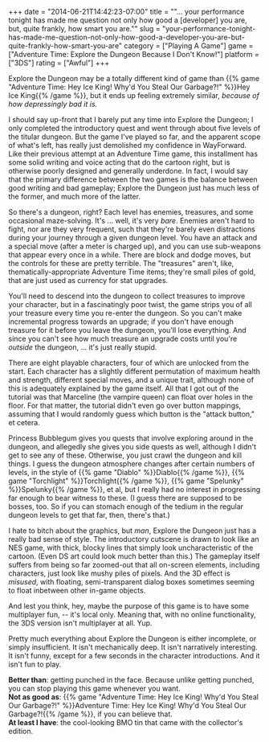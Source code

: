 +++
date = "2014-06-21T14:42:23-07:00"
title = "\"... your performance tonight has made me question not only how good a [developer] you are, but, quite frankly, how smart you are.\""
slug = "your-performance-tonight-has-made-me-question-not-only-how-good-a-developer-you-are-but-quite-frankly-how-smart-you-are"
category = ["Playing A Game"]
game = ["Adventure Time: Explore the Dungeon Because I Don't Know!"]
platform = ["3DS"]
rating = ["Awful"]
+++

Explore the Dungeon may be a totally different kind of game than {{% game "Adventure Time: Hey Ice King! Why'd You Steal Our Garbage?!" %}}Hey Ice King{{% /game %}}, but it ends up feeling extremely similar, <i>because of how depressingly bad it is.</i>

I should say up-front that I barely put any time into Explore the Dungeon; I only completed the introductory quest and went through about five levels of the titular dungeon.  But the game I've played so far, and the apparent scope of what's left, has really just demolished my confidence in WayForward.  Like their previous attempt at an Adventure Time game, this installment has some solid writing and voice acting that do the cartoon right, but is otherwise poorly designed and generally underdone.  In fact, I would say that the primary difference between the two games is the balance between good writing and bad gameplay; Explore the Dungeon just has much less of the former, and much more of the latter.

So there's a dungeon, right?  Each level has enemies, treasures, and some occasional maze-solving.  It's ... well, it's very <i>bare</i>.  Enemies aren't hard to fight, nor are they very frequent, such that they're barely even distractions during your journey through a given dungeon level.  You have an attack and a special move (after a meter is charged up), and you can use sub-weapons that appear every once in a while.  There are block and dodge moves, but the controls for these are pretty terrible.  The "treasures" aren't, like, thematically-appropriate Adventure Time items; they're small piles of gold, that are just used as currency for stat upgrades.

You'll need to descend into the dungeon to collect treasures to improve your character, but in a fascinatingly poor twist, the game strips you of all your treasure every time you re-enter the dungeon.  So you can't make incremental progress towards an upgrade; if you don't have enough treasure for it before you leave the dungeon, you'll lose everything.  And since you can't see how much treasure an upgrade costs until you're <i>outside</i> the dungeon, ... it's just really stupid.

There are eight playable characters, four of which are unlocked from the start.  Each character has a slightly different permutation of maximum health and strength, different special moves, and a unique trait, although none of this is adequately explained by the game itself.  All that I got out of the tutorial was that Marceline (the vampire queen) can float over holes in the floor.  For that matter, the tutorial didn't even go over button mappings, assuming that I would randomly guess which button is the "attack button," et cetera.

Princess Bubblegum gives you quests that involve exploring around in the dungeon, and allegedly she gives you side quests as well, although I didn't get to see any of these.  Otherwise, you just crawl the dungeon and kill things.  I guess the dungeon atmosphere changes after certain numbers of levels, in the style of {{% game "Diablo" %}}Diablo{{% /game %}}, {{% game "Torchlight" %}}Torchlight{{% /game %}}, {{% game "Spelunky" %}}Spelunky{{% /game %}}, et al, but I really had no interest in progressing far enough to bear witness to these.  (I guess there are supposed to be bosses, too.  So if you can stomach enough of the tedium in the regular dungeon levels to get that far, then, there's that.)

I hate to bitch about the graphics, but <i>man</i>, Explore the Dungeon just has a really bad sense of style.  The introductory cutscene is drawn to look like an NES game, with thick, blocky lines that simply look uncharacteristic of the cartoon.  (Even DS art could look much better than this.)  The gameplay itself suffers from being so far zoomed-out that all on-screen elements, including characters, just look like mushy piles of pixels.  And the 3D effect is <i>misused</i>, with floating, semi-transparent dialog boxes sometimes seeming to float inbetween other in-game objects.

And lest you think, hey, maybe the purpose of this game is to have some multiplayer fun, -- it's local only.  Meaning that, with no online functionality, the 3DS version isn't multiplayer at all.  Yup.

Pretty much everything about Explore the Dungeon is either incomplete, or simply insufficient.  It isn't mechanically deep.  It isn't narratively interesting.  It isn't funny, except for a few seconds in the character introductions.  And it isn't fun to play.

<b>Better than</b>: getting punched in the face.  Because unlike getting punched, you can stop playing this game whenever you want.  
<b>Not as good as</b>: {{% game "Adventure Time: Hey Ice King! Why'd You Steal Our Garbage?!" %}}Adventure Time: Hey Ice King! Why'd You Steal Our Garbage?!{{% /game %}}, if you can believe that.  
<b>At least I have</b>: the cool-looking BMO tin that came with the collector's edition.
